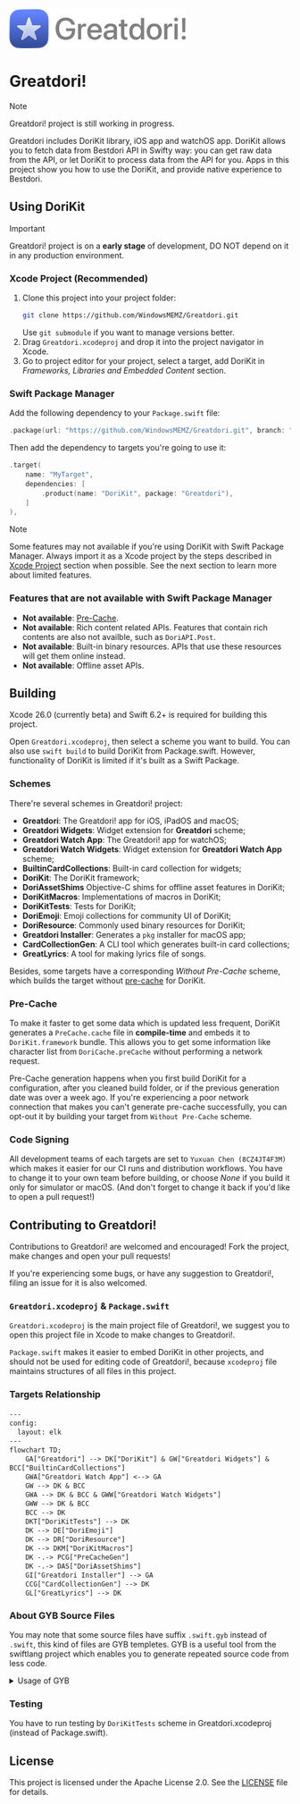 <picture>
  <source media="(prefers-color-scheme: dark)" srcset="Artwork/IconWithText~dark.png">
  <img src="Artwork/IconWithText.png" alt="Greatdori! logo" height="70">
</picture>

# Greatdori!

> [!NOTE]
> Greatdori! project is still working in progress.

Greatdori includes DoriKit library, iOS app and watchOS app.
DoriKit allows you to fetch data from Bestdori API in Swifty way:
you can get raw data from the API,
or let DoriKit to process data from the API for you.
Apps in this project show you how to use the DoriKit,
and provide native experience to Bestdori.

## Using DoriKit
> [!IMPORTANT]
> Greatdori! project is on a **early stage** of development,
> DO NOT depend on it in any production environment.

### Xcode Project (Recommended)
1. Clone this project into your project folder:
    ```sh
    git clone https://github.com/WindowsMEMZ/Greatdori.git
    ```
    Use `git submodule` if you want to manage versions better.
2. Drag `Greatdori.xcodeproj` and drop it into the project navigator in Xcode.
3. Go to project editor for your project, select a target,
    add DoriKit in *Frameworks, Libraries and Embedded Content* section.

### Swift Package Manager
Add the following dependency to your `Package.swift` file:

```swift
.package(url: "https://github.com/WindowsMEMZ/Greatdori.git", branch: "main"),
```

Then add the dependency to targets you're going to use it:

```swift
.target(
    name: "MyTarget", 
    dependencies: [
        .product(name: "DoriKit", package: "Greatdori"),
    ]
),
```

> [!NOTE]
> Some features may not available if you're using DoriKit
> with Swift Package Manager. Always import it as a Xcode project
> by the steps described in [Xcode Project](xcode-project-recommended) section when possible.
> See the next section to learn more about limited features.

### Features that are not available with Swift Package Manager
- **Not available**: [Pre-Cache](#pre-cache).
- **Not available**: Rich content related APIs.
    Features that contain rich contents are also not availble,
    such as `DoriAPI.Post`.
- **Not available**: Built-in binary resources. APIs that use these resources
    will get them online instead.
- **Not available**: Offline asset APIs.

## Building
Xcode 26.0 (currently beta) and Swift 6.2+ is required for building this project.

Open `Greatdori.xcodeproj`, then select a scheme you want to build.
You can also use `swift build` to build DoriKit from Package.swift.
However, functionality of DoriKit is limited if it's built as a Swift Package.

### Schemes
There're several schemes in Greatdori! project:

- **Greatdori**: The Greatdori! app for iOS, iPadOS and macOS;
- **Greatdori Widgets**: Widget extension for **Greatdori** scheme;
- **Greatdori Watch App**: The Greatdori! app for watchOS;
- **Greatdori Watch Widgets**: Widget extension for **Greatdori Watch App** scheme;
- **BuiltinCardCollections**: Built-in card collection for widgets;
- **DoriKit**: The DoriKit framework;
- **DoriAssetShims** Objective-C shims for offline asset features in DoriKit;
- **DoriKitMacros**: Implementations of macros in DoriKit;
- **DoriKitTests**: Tests for DoriKit;
- **DoriEmoji**: Emoji collections for community UI of DoriKit;
- **DoriResource**: Commonly used binary resources for DoriKit;
- **Greatdori Installer**: Generates a `pkg` installer for macOS app;
- **CardCollectionGen**: A CLI tool which generates built-in card collections;
- **GreatLyrics**: A tool for making lyrics file of songs.

Besides, some targets have a corresponding *Without Pre-Cache* scheme,
which builds the target without [pre-cache](#pre-cache) for DoriKit.

### Pre-Cache
To make it faster to get some data which is updated less frequent,
DoriKit generates a `PreCache.cache` file in **compile-time**
and embeds it to `DoriKit.framework` bundle. This allows you to get some information
like character list from `DoriCache.preCache` without performing a network request.

Pre-Cache generation happens when you first build DoriKit for a configuration,
after you cleaned build folder, or if the previous generation date was over a week ago.
If you're experiencing a poor network connection
that makes you can't generate pre-cache successfully,
you can opt-out it by building your target from `Without Pre-Cache` scheme.

### Code Signing
All development teams of each targets are set to `Yuxuan Chen (8CZ4JT4F3M)`
which makes it easier for our CI runs and distribution workflows.
You have to change it to your own team before building,
or choose *None* if you build it only for simulator or macOS.
(And don't forget to change it back if you'd like to open a pull request!)

## Contributing to Greatdori!
Contributions to Greatdori! are welcomed and encouraged!
Fork the project, make changes and open your pull requests!

If you're experiencing some bugs, or have any suggestion to Greatdori!,
filing an issue for it is also welcomed.

### `Greatdori.xcodeproj` & `Package.swift`
`Greatdori.xcodeproj` is the main project file of Greatdori!,
we suggest you to open this project file in Xcode to make changes to Greatdori!.

`Package.swift` makes it easier to embed DoriKit in other projects,
and should not be used for editing code of Greatdori!,
because `xcodeproj` file maintains structures of all files in this project.

### Targets Relationship
```mermaid
---
config:
  layout: elk
---
flowchart TD;
    GA["Greatdori"] --> DK["DoriKit"] & GW["Greatdori Widgets"] & BCC["BuiltinCardCollections"]
    GWA["Greatdori Watch App"] <--> GA
    GW --> DK & BCC
    GWA --> DK & BCC & GWW["Greatdori Watch Widgets"]
    GWW --> DK & BCC
    BCC --> DK
    DKT["DoriKitTests"] --> DK
    DK --> DE["DoriEmoji"]
    DK --> DR["DoriResource"]
    DK --> DKM["DoriKitMacros"]
    DK -.-> PCG["PreCacheGen"]
    DK -.-> DAS["DoriAssetShims"]
    GI["Greatdori Installer"] --> GA
    CCG["CardCollectionGen"] --> DK
    GL["GreatLyrics"] --> DK
```

### About GYB Source Files
You may note that some source files have suffix `.swift.gyb` instead of `.swift`,
this kind of files are GYB templetes. GYB is a useful tool from the swiftlang project
which enables you to generate repeated source code from less code.

<details><summary>Usage of GYB</summary>

```

usage: gyb [-h] [-D NAME=VALUE] [-o TARGET] [--test] [--verbose-test] [--dump]
           [--line-directive LINE_DIRECTIVE]
           [file]

Generate Your Boilerplate!

positional arguments:
  file                  Path to GYB template file (defaults to stdin)

options:
  -h, --help            show this help message and exit
  -D NAME=VALUE         Bindings to be set in the template's execution context
  -o TARGET             Output file (defaults to stdout)
  --test                Run a self-test
  --verbose-test        Run a verbose self-test
  --dump                Dump the parsed template to stdout
  --line-directive LINE_DIRECTIVE
                        Line directive format string, which will be provided 2
                        substitutions, `%(line)d` and `%(file)s`. Example:
                        `#sourceLocation(file: "%(file)s", line: %(line)d)`
                        The default works automatically with the `line-
                        directive` tool, which see for more information.

    A GYB template consists of the following elements:

      - Literal text which is inserted directly into the output

      - %% or $$ in literal text, which insert literal '%' and '$'
        symbols respectively.

      - Substitutions of the form ${<python-expression>}.  The Python
        expression is converted to a string and the result is inserted
        into the output.

      - Python code delimited by %{...}%.  Typically used to inject
        definitions (functions, classes, variable bindings) into the
        evaluation context of the template.  Common indentation is
        stripped, so you can add as much indentation to the beginning
        of this code as you like

      - Lines beginning with optional whitespace followed by a single
        '%' and Python code.  %-lines allow you to nest other
        constructs inside them.  To close a level of nesting, use the
        "%end" construct.

      - Lines beginning with optional whitespace and followed by a
        single '%' and the token "end", which close open constructs in
        %-lines.

    Example template:

          - Hello -
        %{
             x = 42
             def succ(a):
                 return a+1
        }%

        I can assure you that ${x} < ${succ(x)}

        % if int(y) > 7:
        %    for i in range(3):
        y is greater than seven!
        %    end
        % else:
        y is less than or equal to seven
        % end

          - The End. -

    When run with "gyb -Dy=9", the output is

          - Hello -

        I can assure you that 42 < 43

        y is greater than seven!
        y is greater than seven!
        y is greater than seven!

          - The End. -

```

</details>

### Testing
You have to run testing by `DoriKitTests` scheme in Greatdori.xcodeproj (instead of Package.swift).

## License
This project is licensed under the Apache License 2.0. See the [LICENSE](LICENSE.txt) file for details.
